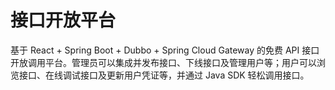 # 接口开放平台
基于 React + Spring Boot + Dubbo + Spring Cloud Gateway 的免费 API 接口开放调用平台。管理员可以集成并发布接口、下线接口及管理用户等；用户可以浏览接口、在线调试接口及更新用户凭证等，并通过 Java SDK 轻松调用接口。
